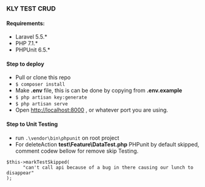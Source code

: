### KLY TEST CRUD
#### Requirements:
- Laravel 5.5.*
- PHP 7.1.*
- PHPUnit 6.5.*

#### Step to deploy 
- Pull or clone this repo
- `$ composer install`
- Make **.env** file, this is can be done by copying from **.env.example**
- `$ php artisan key:generate`
- `$ php artisan serve` 
- Open <http://localhost:8000> , or whatever port you are using.

#### Step to Unit Testing
- run `.\vendor\bin\phpunit` on root project
- For deleteAction **test\Feature\DataTest.php** PHPunit by default skipped, comment codew bellow for remove skip Testing.
```
$this->markTestSkipped(
      "can't call api because of a bug in there causing our lunch to disappear"
);
```
